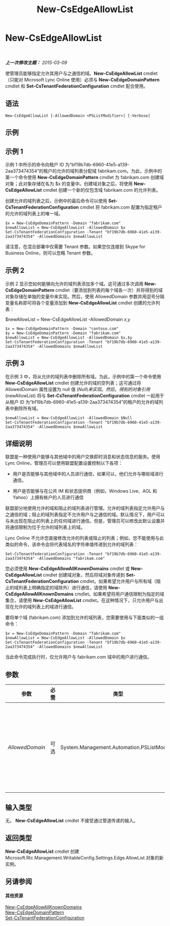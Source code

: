 ﻿---
title: New-CsEdgeAllowList
TOCTitle: New-CsEdgeAllowList
ms:assetid: 21a6d546-9e03-485c-b7ec-9deb778f2b01
ms:mtpsurl: https://technet.microsoft.com/zh-cn/library/JJ994023(v=OCS.15)
ms:contentKeyID: 52060985
ms.date: 05/19/2016
mtps_version: v=OCS.15
ms.translationtype: HT
---

# New-CsEdgeAllowList

 

_**上一次修改主题：** 2015-03-09_

使管理员能够指定允许其用户与之通信的域。**New-CsEdgeAllowList** cmdlet（只能对 Microsoft Lync Online 使用）必须与 **New-CsEdgeDomainPattern** cmdlet 和 **Set-CsTenantFederationConfiguration** cmdlet 配合使用。

## 语法

    New-CsEdgeAllowList [-AllowedDomain <PSListModifier>] [-Verbose]

## 示例

## 示例 1

示例 1 中所示的命令向租户 ID 为“bf19b7db-6960-41e5-a139-2aa373474354”的租户的允许的域列表分配域 fabrikam.com。为此，示例中的第一个命令使用 **New-CsEdgeDomainPattern** cmdlet 为 fabrikam.com 创建域对象；此对象存储在名为 $x 的变量中。创建域对象之后，将使用 **New-CsEdgeAllowList** cmdlet 创建一个新的仅包含域 fabrikam.com 的允许列表。

创建允许的域列表之后，示例中的最后命令可以使用 **Set-CsTenantFederationConfiguration** cmdlet 将 fabrikam.com 配置为指定租户的允许的域列表上的唯一域。

    $x = New-CsEdgeDomainPattern -Domain "fabrikam.com"
    $newAllowList = New-CsEdgeAllowList -AllowedDomain $x
    Set-CsTenantFederationConfiguration -Tenant "bf19b7db-6960-41e5-a139-2aa373474354" -AllowedDomains $newAllowList

请注意，在混合部署中仅需要 Tenant 参数。如果您仅连接到 Skype for Business Online，则可以忽略 Tenant 参数。

## 示例 2

示例 2 显示您如何能够向允许的域列表添加多个域。这可通过多次调用 **New-CsEdgeDomainPattern** cmdlet（要添加到列表的每个域各一次）并将得到的域对象存储在单独的变量中来实现。然后，使用 AllowedDomain 参数并用逗号分隔变量名称即可将各个变量添加到 **New-CsEdgeAllowList** cmdlet 创建的允许列表：

$newAllowList = New-CsEdgeAllowList -AllowedDomain $x,$y

    $x = New-CsEdgeDomainPattern -Domain "contoso.com"
    $y = New-CsEdgeDomainPattern -Domain "fabrikam.com"
    $newAllowList = New-CsEdgeAllowList -AllowedDomain $x,$y
    Set-CsTenantFederationConfiguration -Tenant "bf19b7db-6960-41e5-a139-2aa373474354" -AllowedDomains $newAllowList

## 示例 3

在示例 3 中，将从允许的域列表中删除所有域。为此，示例中的第一个命令使用 **New-CsEdgeAllowList** cmdlet 创建允许的域的空列表；这可通过将 AllowedDomain 属性设置为 null 值 ($Null) 来实现。然后，得到的对象引用 ($newAllowList) 将与 **Set-CsTenantFederationConfiguration** cmdlet 一起用于从租户 ID 为“bf19b7db-6960-41e5-a139-2aa373474354”的租户的允许的域列表中删除所有域。

    $newAllowList = New-CsEdgeAllowList -AllowedDomain $Null
    Set-CsTenantFederationConfiguration -Tenant "bf19b7db-6960-41e5-a139-2aa373474354" -AllowedDomains $newAllowList

## 详细说明

联盟是一种使用户能够与其他域中的用户交换即时消息和状态信息的服务。使用 Lync Online，管理员可以使用联盟配置设置控制以下各项：

  - 用户是否能够与其他域中的人员进行通信，如果可以，他们允许与哪些域进行通信。

  - 用户是否能够与在公共 IM 和状态提供商（例如，Windows Live、AOL 和 Yahoo）上拥有帐户的人员进行通信

联盟部分地使用允许的域和阻止的域列表进行管理。允许的域列表指定允许用户与之通信的域；阻止的域列表指定不允许用户与之通信的域。默认情况下，用户可以与未出现在阻止的列表上的任何域进行通信。但是，管理员可以修改此默认设置并将通信限制为位于允许的域列表上的域。

Lync Online 不允许您直接修改允许的列表或阻止的列表；例如，您不能使用与此类似的命令，该命令会将代表域名的字符串值传递到允许的域列表：

    Set-CsTenantFederationConfiguration -Tenant "bf19b7db-6960-41e5-a139-2aa373474354" -AllowedDomains "fabrikam.com"

您必须使用 **New-CsEdgeAllowAllKnownDomains** cmdlet 或 **New-CsEdgeAllowList** cmdlet 创建域对象，然后将域对象传递到 **Set-CsTenantFederationConfiguration** cmdlet。如果希望允许用户与所有域（阻止的域列表上明确指定的域除外）进行通信，请使用 **New-CsEdgeAllowAllKnownDomains** cmdlet。如果希望将用户通信限制为指定的域集合，请使用 **New-CsEdgeAllowList** cmdlet。在这种情况下，只允许用户与出现在允许的域列表上的域进行通信。

要将单个域 (fabrikam.com) 添加到允许的域列表，您需要使用与下面类似的一组命令：

    $x = New-CsEdgeDomainPattern -Domain "fabrikam.com"
    $newAllowList = New-CsEdgeAllowList -AllowedDomain $x
    Set-CsTenantFederationConfiguration -Tenant "bf19b7db-6960-41e5-a139-2aa373474354" -AllowedDomains $newAllowList

当此命令完成执行时，仅允许用户与 fabrikam.com 域中的用户进行通信。

## 参数


<table>
<colgroup>
<col style="width: 25%" />
<col style="width: 25%" />
<col style="width: 25%" />
<col style="width: 25%" />
</colgroup>
<thead>
<tr class="header">
<th>参数</th>
<th>必需</th>
<th>类型</th>
<th>说明</th>
</tr>
</thead>
<tbody>
<tr class="odd">
<td><p><em>AllowedDomain</em></p></td>
<td><p>可选</p></td>
<td><p>System.Management.Automation.PSListModifier</p></td>
<td><p>对要添加到允许的域列表的新域（或一组域）的对象引用。必须使用 <strong>New-CsEdgeDomainPattern</strong> cmdlet 创建域对象引用。可以通过使用逗号分隔对象引用来添加多个域对象。例如：</p>
<p>-AllowedDomain $x,$y</p></td>
</tr>
</tbody>
</table>


## 输入类型

无。 **New-CsEdgeAllowList** cmdlet 不接受通过管道传递的输入。

## 返回类型

**New-CsEdgeAllowList** cmdlet 创建 Microsoft.Rtc.Management.WritableConfig.Settings.Edge.AllowList 对象的新实例。

## 另请参阅

#### 其他资源

[New-CsEdgeAllowAllKnownDomains](new-csedgeallowallknowndomains.md)  
[New-CsEdgeDomainPattern](new-csedgedomainpattern.md)  
[Set-CsTenantFederationConfiguration](set-cstenantfederationconfiguration.md)

